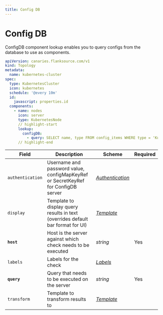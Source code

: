 ```yaml
---
title: Config DB
---
```


# <Icon name="config-db"/> Config DB

ConfigDB component lookup enables you to query configs from the database to use as components.

```yaml title="kubernetes-cluster.yml"
apiVersion: canaries.flanksource.com/v1
kind: Topology
metadata:
  name: kubernetes-cluster
spec:
  type: KubernetesCluster
  icon: kubernetes
  schedule: '@every 10m'
  id:
    javascript: properties.id
  components:
    - name: nodes
      icon: server
      type: KubernetesNode
      // highlight-start
      lookup:
        configDB:
          - query: SELECT name, type FROM config_items WHERE type = 'Kubernetes::Node'
      // highlight-end
```

| Field            | Description                                                                      | Scheme                                            | Required |
| ---------------- | -------------------------------------------------------------------------------- | ------------------------------------------------- | -------- |
| `authentication` | Username and password value, configMapKeyRef or SecretKeyRef for ConfigDB server | [_Authentication_](../concepts/authentication.md) |          |
| `display`        | Template to display query results in text (overrides default bar format for UI)  | [_Template_](../concepts/templating.md)           |          |
| **`host`**       | Host is the server against which check needs to be executed                      | _string_                                          | Yes      |
| `labels`         | Labels for the check                                                             | [_Labels_](#labels)                               |          |
| **`query`**      | Query that needs to be executed on the server                                    | _string_                                          | Yes      |
| `transform`      | Template to transform results to                                                 | [_Template_](../concepts/templating.md)           |          |
